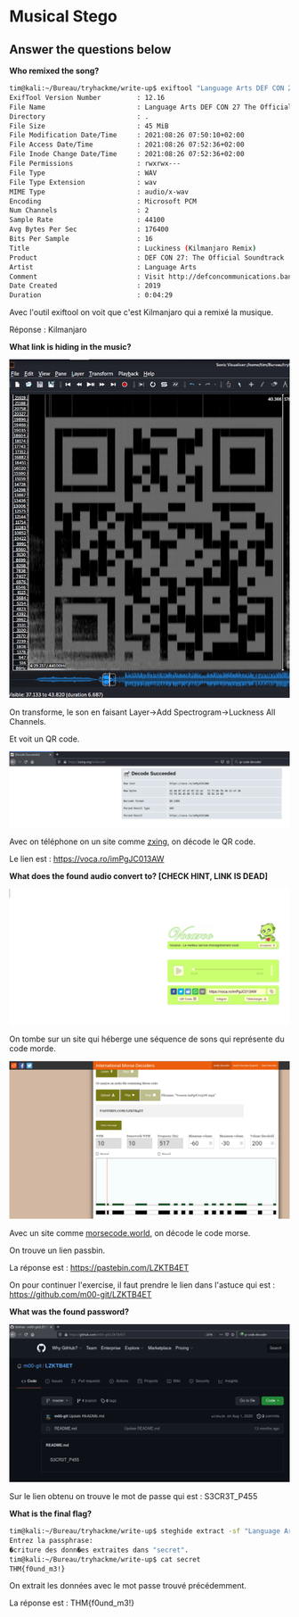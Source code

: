# Musical Stego #

## Answer the questions below ##

**Who remixed the song?**

```bash
tim@kali:~/Bureau/tryhackme/write-up$ exiftool "Language Arts DEF CON 27 The Official Soundtrack .wav" 
ExifTool Version Number         : 12.16
File Name                       : Language Arts DEF CON 27 The Official Soundtrack .wav
Directory                       : .
File Size                       : 45 MiB
File Modification Date/Time     : 2021:08:26 07:50:10+02:00
File Access Date/Time           : 2021:08:26 07:52:36+02:00
File Inode Change Date/Time     : 2021:08:26 07:52:36+02:00
File Permissions                : rwxrwx---
File Type                       : WAV
File Type Extension             : wav
MIME Type                       : audio/x-wav
Encoding                        : Microsoft PCM
Num Channels                    : 2
Sample Rate                     : 44100
Avg Bytes Per Sec               : 176400
Bits Per Sample                 : 16
Title                           : Luckiness (Kilmanjaro Remix)
Product                         : DEF CON 27: The Official Soundtrack
Artist                          : Language Arts
Comment                         : Visit http://defconcommunications.bandcamp.com
Date Created                    : 2019
Duration                        : 0:04:29
```

Avec l'outil exiftool on voit que c'est Kilmanjaro qui a remixé la musique.   

Réponse : Kilmanjaro    

**What link is hiding in the music?**  

![sonic](./Task1-01.png)

On transforme, le son en faisant Layer-\>Add Spectrogram-\>Luckness All Channels.    

Et voit un QR code.   

![page1](./Task1-02.png)

Avec on téléphone on un site comme [zxing](https://zxing.org/), on décode le QR code.

Le lien est : https://voca.ro/imPgJC013AW     

**What does the found audio convert to? [CHECK HINT, LINK IS DEAD]**

![page2](./Task1-03.png)

On tombe sur un site qui héberge une séquence de sons qui représente du code morde.   

![page3](./Task1-04.png)

Avec un site comme [morsecode.world](https://morsecode.world/international/decoder/audio-decoder-adaptive.html), on décode le code morse.  

On trouve un lien passbin.   

La réponse est : https://pastebin.com/LZKTB4ET

On pour continuer l'exercise, il faut prendre le lien dans l'astuce qui est : https://github.com/m00-git/LZKTB4ET

**What was the found password?**

![page4](./Task1-05.png)

Sur le lien obtenu on trouve le mot de passe qui est : S3CR3T_P455   

**What is the final flag?**

```bash
tim@kali:~/Bureau/tryhackme/write-up$ steghide extract -sf "Language Arts DEF CON 27 The Official Soundtrack .wav" 
Entrez la passphrase: 
�criture des donn�es extraites dans "secret".
tim@kali:~/Bureau/tryhackme/write-up$ cat secret 
THM{f0und_m3!}
```

On extrait les données avec le mot passe trouvé précédemment.    

La réponse est : THM{f0und_m3!}     